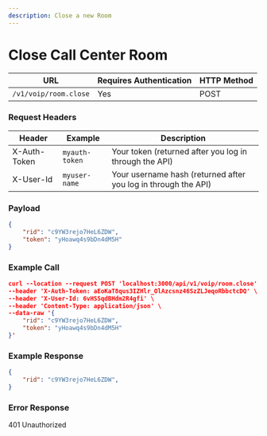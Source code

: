 ```yaml
---
description: Close a new Room
---
```


# Close Call Center Room

| **URL**               | **Requires Authentication** | **HTTP Method** |
| --------------------- | --------------------------- | --------------- |
| `/v1/voip/room.close` | Yes                         | POST            |

### Request Headers

| **Header**   | **Example**    | **Description**                                                |
| ------------ | -------------- | -------------------------------------------------------------- |
| X-Auth-Token | `myauth-token` | Your token (returned after you log in through the API)         |
| X-User-Id    | `myuser-name`  | Your username hash (returned after you log in through the API) |

### Payload

```json
{
    "rid": "c9YW3rejo7HeL6ZDW",
    "token": "yHoawq4s9bDn4dM5H"
}
```

### Example Call <a href="#example-call" id="example-call"></a>

```json
curl --location --request POST 'localhost:3000/api/v1/voip/room.close' \
--header 'X-Auth-Token: aEoKaT8qus3IZHlr_OlAzcsnz46SzZLJeqoRbbctcDQ' \
--header 'X-User-Id: 6vHSSqdBHdm2R4gfi' \
--header 'Content-Type: application/json' \
--data-raw '{
    "rid": "c9YW3rejo7HeL6ZDW",
    "token": "yHoawq4s9bDn4dM5H"
}'
```

### Example Response

```json
{
    "rid": "c9YW3rejo7HeL6ZDW",
}
```

### Error Response

401 Unauthorized
